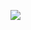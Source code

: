 <!-- v0.3 -->
[![](https://mermaid.ink/img/pako:eNq1VcGO0zAQ_ZXI53S1aZPS5oZUWK0WWqSuhIQqVSaZbS0ldnCcsqVbiQMHDnwAFy7cuKE98U3L8g9MnARSJy1IUFeqnJnxzHsz4_GGBCIE4hOQI0YXksYzbuHKUpDWzU2nIzZWIhhXlm_NCP5-azfFPl9PBF9o4ZyF1rOLuiKg0YgquGQxWIEE3IZzqvZZZEm4Y7Gd8WJTYDBDamkzZg3M44u2I4bzQPAApKr4lp9zkSgm-A7xytIEUh0xoEyVZKjlNIaGMMU_kEdIlQHfIJWi3zZKhcLklQtb87sbxMz0VGmGiqosxVB0RVlEX0ZgWxJWIFMIq-j5yiurA3GBxvefP9y_-_T99v2Pj99Mq0SyANDm7uvbu9svde2Rsrf5I-29mWmkRFd9BTyDfaAwYXgwB3YEYq8yyGAfn9eU5SVD0O33qNm9VW2fPzy_tK3J-GxyPj6zrdFk_Gh_XeA6YfIg_H8dEfMlS5WQ60Ynl_K_HhYlTyUpT2mgq63WSd58wZLKBbYynjpKB0pAOCuqL6_JoqY7yKTBoyp06yj6NQKMkWSqdXvWGdVu7gGg-tb-x0QRm8QgY8pCfLd0hmZELQGJkXywhXBFs0jltclNaabEdM0D4iuZgU0Kd-VjR_wrGqUoTSgn_oZcE7_rOienXafXd7zBYNDtea5N1sTvOA4qes6pNxx2Pc91vcHWJm-EQB_OSb_vuUPH7TsPvN7A9bra4QutLANAyLD_nhaPrX5ztz8Bz3Zdgw?type=png)](https://mermaid.live/edit#pako:eNq1VcGO0zAQ_ZXI53S1aZPS5oZUWK0WWqSuhIQqVSaZbS0ldnCcsqVbiQMHDnwAFy7cuKE98U3L8g9MnARSJy1IUFeqnJnxzHsz4_GGBCIE4hOQI0YXksYzbuHKUpDWzU2nIzZWIhhXlm_NCP5-azfFPl9PBF9o4ZyF1rOLuiKg0YgquGQxWIEE3IZzqvZZZEm4Y7Gd8WJTYDBDamkzZg3M44u2I4bzQPAApKr4lp9zkSgm-A7xytIEUh0xoEyVZKjlNIaGMMU_kEdIlQHfIJWi3zZKhcLklQtb87sbxMz0VGmGiqosxVB0RVlEX0ZgWxJWIFMIq-j5yiurA3GBxvefP9y_-_T99v2Pj99Mq0SyANDm7uvbu9svde2Rsrf5I-29mWmkRFd9BTyDfaAwYXgwB3YEYq8yyGAfn9eU5SVD0O33qNm9VW2fPzy_tK3J-GxyPj6zrdFk_Gh_XeA6YfIg_H8dEfMlS5WQ60Ynl_K_HhYlTyUpT2mgq63WSd58wZLKBbYynjpKB0pAOCuqL6_JoqY7yKTBoyp06yj6NQKMkWSqdXvWGdVu7gGg-tb-x0QRm8QgY8pCfLd0hmZELQGJkXywhXBFs0jltclNaabEdM0D4iuZgU0Kd-VjR_wrGqUoTSgn_oZcE7_rOienXafXd7zBYNDtea5N1sTvOA4qes6pNxx2Pc91vcHWJm-EQB_OSb_vuUPH7TsPvN7A9bra4QutLANAyLD_nhaPrX5ztz8Bz3Zdgw)


<!--
    v0.5
    - 테이블 이름 변경
    [![](https://mermaid.ink/img/pako:eNq1VcGK2zAQ_RWjs7OsHTtNfCukXZZtk0IWCiUQVHs2ESSSkeV002yghx566Af00ktvvS172m_abv-hI8WmjhynhTYKBHneaGbezGi0JrFIgEQEZJ_RqaSLMXdw5RlI5-am1RJrJxWMKydyxgR_v9H1dq_XC8GnRjhhifPqogrEdN6nCi7ZApxYAm6TCVVNGnma7Ghsxny72cZguzTSus9KMM8v9h2xjMeCxyBVybf4nIhUMcF3iJeadiDlESuUkZIMUU4XUBNm-AfyCKmywi9IZWhvh4oR2Dy0cG8-d43amR0pw0hRlWfogi4pm9O3c3AdCUuQGSSlV710JY0jLlD58dvnx49ff9x9-vnl3tZKJYsBdR5uPzzcfa-iR8rW-o-0GzNTS4mp8hJ4Dk1BYcLwoA7siMTeUaar08SsgDH8_Teo3rdllV8_Pb90neHgbHg-OHOd_nDwrLlCcJ0yeZDIvw6HyYxlSshVracL-V-PiYKnkpRnNDZ1V6tUt2E8o3KKTY2njtKLEjCcJTXX1mZRwQ4yqfEoC713CJWgPYxs2DRqlVHlDh8I1Nzf_5go4pIFyAVlCb5YJkNjomaAxIgebQlc0XyudG20Ks2VGK14TCIlc3DJ1lzxzJHois4zlKaUk2hNrknkB97Jqe-1O17Y7Xb9dhi4ZEWiluch0PZOw17PD8MgCLsbl7wXAm14J51OGPS8oOM9CdvdIPSNwTcGLBxAwrD_Xm6fWfPabn4Bx-RbBA?type=png)](https://mermaid.live/edit#pako:eNq1VcGK2zAQ_RWjs7OsHTtNfCukXZZtk0IWCiUQVHs2ESSSkeV002yghx566Af00ktvvS172m_abv-hI8WmjhynhTYKBHneaGbezGi0JrFIgEQEZJ_RqaSLMXdw5RlI5-am1RJrJxWMKydyxgR_v9H1dq_XC8GnRjhhifPqogrEdN6nCi7ZApxYAm6TCVVNGnma7Ghsxny72cZguzTSus9KMM8v9h2xjMeCxyBVybf4nIhUMcF3iJeadiDlESuUkZIMUU4XUBNm-AfyCKmywi9IZWhvh4oR2Dy0cG8-d43amR0pw0hRlWfogi4pm9O3c3AdCUuQGSSlV710JY0jLlD58dvnx49ff9x9-vnl3tZKJYsBdR5uPzzcfa-iR8rW-o-0GzNTS4mp8hJ4Dk1BYcLwoA7siMTeUaar08SsgDH8_Teo3rdllV8_Pb90neHgbHg-OHOd_nDwrLlCcJ0yeZDIvw6HyYxlSshVracL-V-PiYKnkpRnNDZ1V6tUt2E8o3KKTY2njtKLEjCcJTXX1mZRwQ4yqfEoC713CJWgPYxs2DRqlVHlDh8I1Nzf_5go4pIFyAVlCb5YJkNjomaAxIgebQlc0XyudG20Ks2VGK14TCIlc3DJ1lzxzJHois4zlKaUk2hNrknkB97Jqe-1O17Y7Xb9dhi4ZEWiluch0PZOw17PD8MgCLsbl7wXAm14J51OGPS8oOM9CdvdIPSNwTcGLBxAwrD_Xm6fWfPabn4Bx-RbBA)

    v0.4
    - point table add 
    [![](https://mermaid.ink/img/pako:eNq1Vc2O0zAQfhXL53S1SZOS5rZSYbUCWqRdCQlVqkwytBaNHTlO2dKtxIHDHngALly4cVvtiWdalndg7DZSm59ygLpS5cyMx_PNN55Z0VgmQCMKasDZVLF0LAiuIgdFVpu9WS-kmFrhhCfk1fOKIpNc6F1ZzOYDpuGKp0BiBbhNJqzVosiSPYv1WGw2sRQxKE1ubjoduSo_JzLTXAoSkTHF355lNeTySCXqS604agVLoSbM8Q_U8dCU4W9B5ehvD4oVVHEYYWPq950ak2d7OC0izXSR4xVswficvZ2DQxQsQOWQlLeahSQSIdHu8fuXx8_fft3f_v76s2qQKR4D2jzcfXq4_7GrPVKiVn9F3JqUWjYswQsQBbQFhbnCgyawIwL7wLghpg3ZVo3hNz_AesmWBL8-u7hyyGh4ProYnjtkMBo-bWcIrjOuDgL5B6i2JUxmPNdSLWvlvJU3kld2mQbmtGIiZ7HlXS8zU4bxjKkp1jOeOkotKsBwFsy-2CqKHd1BJDUcJdGN_adUVvtQVW0LdRdRWQymVQh5IFb7hP9jrqhDU1Ap4wkOEpukMdUzQGzUNLaEqfeGG2PHCi0vlyKmkVYFOHTjazt6aPSOzXOUQsKxPF5uJpMdUA7NmKDRil7TyPPdk1PP7fbcIAxDrxv4Dl3SqOO6qOi6p0G_7wWB7wfh2qEfpUS_7kmvF_h91--5T4Ju6AeedfjGKu2l6z8Hgzp7?type=png)](https://mermaid.live/edit#pako:eNq1Vc2O0zAQfhXL53S1SZOS5rZSYbUCWqRdCQlVqkwytBaNHTlO2dKtxIHDHngALly4cVvtiWdalndg7DZSm59ygLpS5cyMx_PNN55Z0VgmQCMKasDZVLF0LAiuIgdFVpu9WS-kmFrhhCfk1fOKIpNc6F1ZzOYDpuGKp0BiBbhNJqzVosiSPYv1WGw2sRQxKE1ubjoduSo_JzLTXAoSkTHF355lNeTySCXqS604agVLoSbM8Q_U8dCU4W9B5ehvD4oVVHEYYWPq950ak2d7OC0izXSR4xVswficvZ2DQxQsQOWQlLeahSQSIdHu8fuXx8_fft3f_v76s2qQKR4D2jzcfXq4_7GrPVKiVn9F3JqUWjYswQsQBbQFhbnCgyawIwL7wLghpg3ZVo3hNz_AesmWBL8-u7hyyGh4ProYnjtkMBo-bWcIrjOuDgL5B6i2JUxmPNdSLWvlvJU3kld2mQbmtGIiZ7HlXS8zU4bxjKkp1jOeOkotKsBwFsy-2CqKHd1BJDUcJdGN_adUVvtQVW0LdRdRWQymVQh5IFb7hP9jrqhDU1Ap4wkOEpukMdUzQGzUNLaEqfeGG2PHCi0vlyKmkVYFOHTjazt6aPSOzXOUQsKxPF5uJpMdUA7NmKDRil7TyPPdk1PP7fbcIAxDrxv4Dl3SqOO6qOi6p0G_7wWB7wfh2qEfpUS_7kmvF_h91--5T4Ju6AeedfjGKu2l6z8Hgzp7)

    v0.3
    - concert_waiting -> user_id, expired_at 추가 
    [![](https://mermaid.ink/img/pako:eNq1VcGK2zAQ_RWhszc4juMkvi2kXZa2SWEXCiUQVHs2EdiSkeW0qTfQQw897Af00ktvvZU97Tdtt__QsWJDYjvpZSODkGdGo3nzRqOcBjIE6lNQY84WisUzQXBkKSiSb9fFeC3FwgjnPCRvX9UUieRC78oCFo2ZhmseAwkU4DKchzgfssmSsGazmYntIpAiAKXJ7e3Zmcyr37lMNJeC-GRG8duzrIddbalFfqUVR61gMTSEKU6gTouoglACS9HnHhwjqGMphK0U7DstTF7uYTWoNNNZikewFeMR-xCBRRSsQKUQVqcWA8kkQqLd08-7p68__tx_-_v9oW6QKB4A2jz-_vJ4_2tXe8Jk5f9FfTAxjYwYolcgsoNhYb5w47HAnwncR8YLgg6hK9UIoVmoFaXvzi-vLTKdXEwvJxcWGU8nL07Gibnu8yVPtVTrRomW8lYyqg7SwoRWTKQsMDzqdVKUVrBkaoE1irtOhkUBhrRi5ibWkezojqJpYKmIa-0tlbLeY-rqluKrSC-agJBHojWX85kzRi0ag4oZD_G5MKmaUb0EREiLthXCDcsiXRBVmLJMy6u1CKivVQYW3Tos3xjq37AoRWnCBPVz-on6PbfjDnue4_VtHIPuwLPomvqO43XsYdcZus7IGfV6bn9j0c9SootuZ2B3Xdu1R6438my3b9y9N7rSPYQcS_HN9oUzD93mHyADNa0?type=png)](https://mermaid.live/edit#pako:eNq1VcGK2zAQ_RWhszc4juMkvi2kXZa2SWEXCiUQVHs2EdiSkeW0qTfQQw897Af00ktvvZU97Tdtt__QsWJDYjvpZSODkGdGo3nzRqOcBjIE6lNQY84WisUzQXBkKSiSb9fFeC3FwgjnPCRvX9UUieRC78oCFo2ZhmseAwkU4DKchzgfssmSsGazmYntIpAiAKXJ7e3Zmcyr37lMNJeC-GRG8duzrIddbalFfqUVR61gMTSEKU6gTouoglACS9HnHhwjqGMphK0U7DstTF7uYTWoNNNZikewFeMR-xCBRRSsQKUQVqcWA8kkQqLd08-7p68__tx_-_v9oW6QKB4A2jz-_vJ4_2tXe8Jk5f9FfTAxjYwYolcgsoNhYb5w47HAnwncR8YLgg6hK9UIoVmoFaXvzi-vLTKdXEwvJxcWGU8nL07Gibnu8yVPtVTrRomW8lYyqg7SwoRWTKQsMDzqdVKUVrBkaoE1irtOhkUBhrRi5ibWkezojqJpYKmIa-0tlbLeY-rqluKrSC-agJBHojWX85kzRi0ag4oZD_G5MKmaUb0EREiLthXCDcsiXRBVmLJMy6u1CKivVQYW3Tos3xjq37AoRWnCBPVz-on6PbfjDnue4_VtHIPuwLPomvqO43XsYdcZus7IGfV6bn9j0c9SootuZ2B3Xdu1R6438my3b9y9N7rSPYQcS_HN9oUzD93mHyADNa0)

    v0.2
    - seat_option table, venue 콘서트 장소 추가
    [![](https://mermaid.ink/img/pako:eNq1VU9r2zAU_ypCZzc4juMkvg2ylrItGbQwGIGg2WoisCUjy9kyN7DDDjvsA-yyy267lZ76mbruO-xJsSGWk-zSyCDk9356er_3RypxJGKKQ0zlmJGFJOmMIxhFTiUqt2s9Xgu-MMI5i9HbV5YiE4yrXVlEkjFR9JqlFEWSwjKexzAfwhRZbGE2M75dRIJHVCp0e3t2Jsr6dy4yxQRHIZph-BpI2-16i-X5lZIMtJyktCXMYaLytIxqChWxHGw26BiBzUUL96agaVRDzhtcDStFVJHDEWRFWEI-JNRBkq6ozGlcn6oHJBNxAbinX9-fvv78c__t748HG5BJFlHAPN59ebz_vas9YbDK_7I-GBgrIk0HIDIAOebiM9H4SJhOxSEelRqcbZdknbx3Ly6vHTSdXEwvJxcOGk8nL08WfdPY8yXLlZDrVjFW8r1hr--K83bHKUl4TiKTMbXOdBFFSyIXUI2w62RcJAWXVsT0nM1kR3eUTYtLnbi9t0ittG8TW72n-Oqk63bn4oi3pg2fOWLYwSmVKWExPAwmVDOslhQYYn1BxfSGFInSidJQUihxteYRDpUsqIO3BqvXBIc3JMlBmhGOwxJ_wmHP7_jDXuAFfRfGoDsIHLzGoecFHXfY9Ya-N_JGvZ7f3zj4sxBgotsZuF3f9d2RH4wC1-8bc--NrjJPYwal-Gb7lpknbfMPfTEvKQ?type=png)](https://mermaid.live/edit#pako:eNq1VU9r2zAU_ypCZzc4juMkvg2ylrItGbQwGIGg2WoisCUjy9kyN7DDDjvsA-yyy267lZ76mbruO-xJsSGWk-zSyCDk9356er_3RypxJGKKQ0zlmJGFJOmMIxhFTiUqt2s9Xgu-MMI5i9HbV5YiE4yrXVlEkjFR9JqlFEWSwjKexzAfwhRZbGE2M75dRIJHVCp0e3t2Jsr6dy4yxQRHIZph-BpI2-16i-X5lZIMtJyktCXMYaLytIxqChWxHGw26BiBzUUL96agaVRDzhtcDStFVJHDEWRFWEI-JNRBkq6ozGlcn6oHJBNxAbinX9-fvv78c__t748HG5BJFlHAPN59ebz_vas9YbDK_7I-GBgrIk0HIDIAOebiM9H4SJhOxSEelRqcbZdknbx3Ly6vHTSdXEwvJxcOGk8nL08WfdPY8yXLlZDrVjFW8r1hr--K83bHKUl4TiKTMbXOdBFFSyIXUI2w62RcJAWXVsT0nM1kR3eUTYtLnbi9t0ittG8TW72n-Oqk63bn4oi3pg2fOWLYwSmVKWExPAwmVDOslhQYYn1BxfSGFInSidJQUihxteYRDpUsqIO3BqvXBIc3JMlBmhGOwxJ_wmHP7_jDXuAFfRfGoDsIHLzGoecFHXfY9Ya-N_JGvZ7f3zj4sxBgotsZuF3f9d2RH4wC1-8bc--NrjJPYwal-Gb7lpknbfMPfTEvKQ)

    v0.1 
    - seat table, concert 연관관계 제거
    [![](https://mermaid.ink/img/pako:eNq1VcFq4zAQ_RWhs_sDuS2kLaW7yUIKhRIIU2maCGzJyHJKSAs99NBDP2Ave9nb3pae9pu67T90JEeskZ20h0YGI897lubNjEZrLoxEPuBohwrmFoqpZjTqCi1bN3M_vho9D8aZkuz7aQKURmnXtgnIh-DwTBXIhEWaypmk9zZOXcqEczvVzUQYLdA6dnNzcGDW8XNmSqeMZgM25fT0MSvathdPZcUlE2UTZxWhGgrsGCt6od2v4ihxm5xgSLV4Y2-KWiKPtmHNhill4oJiB66uaHtYgsrhMseMWVyirVBGj_ygQmDaEO_l1-PL_c9_Tw-vP_6mhNIqgcR5_nP3_PS7je4xkOt3VX88aG0HKDJE2eXiJ8m4BuVTsU3HBiZnu-Uak3f-5eQsY-PR8fhkdJyx4Xh0uLfoh6YwW6jKGbvqFOrG3hv22GeOuqfRWdAViJAxtyp9EYkF2DlVI_21Ny0WyaUlhPOYKmlhO9V0tMTE9XaYCKadJoV7ii8m3bcCbXZ4G47hJ0eMZ7xAW4CSdKmEUE25WyAp5L55SbyCOnc-UZ4KtTOTlRZ84GyNGW8W3NxEfHAFeUXWEvSFMf-_USqqnW_NxRXur9s3wqovMg?type=png)](https://mermaid.live/edit#pako:eNq1VcFq4zAQ_RWhs_sDuS2kLaW7yUIKhRIIU2maCGzJyHJKSAs99NBDP2Ave9nb3pae9pu67T90JEeskZ20h0YGI897lubNjEZrLoxEPuBohwrmFoqpZjTqCi1bN3M_vho9D8aZkuz7aQKURmnXtgnIh-DwTBXIhEWaypmk9zZOXcqEczvVzUQYLdA6dnNzcGDW8XNmSqeMZgM25fT0MSvathdPZcUlE2UTZxWhGgrsGCt6od2v4ihxm5xgSLV4Y2-KWiKPtmHNhill4oJiB66uaHtYgsrhMseMWVyirVBGj_ygQmDaEO_l1-PL_c9_Tw-vP_6mhNIqgcR5_nP3_PS7je4xkOt3VX88aG0HKDJE2eXiJ8m4BuVTsU3HBiZnu-Uak3f-5eQsY-PR8fhkdJyx4Xh0uLfoh6YwW6jKGbvqFOrG3hv22GeOuqfRWdAViJAxtyp9EYkF2DlVI_21Ny0WyaUlhPOYKmlhO9V0tMTE9XaYCKadJoV7ii8m3bcCbXZ4G47hJ0eMZ7xAW4CSdKmEUE25WyAp5L55SbyCOnc-UZ4KtTOTlRZ84GyNGW8W3NxEfHAFeUXWEvSFMf-_USqqnW_NxRXur9s3wqovMg)
-->